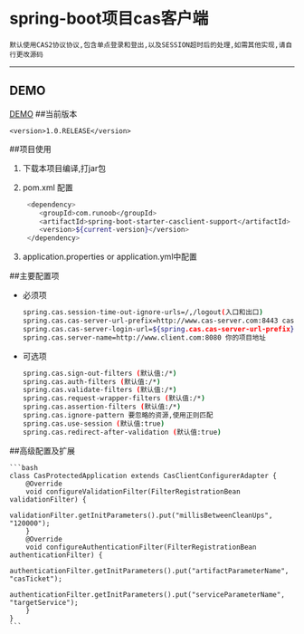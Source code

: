 # spring-boot项目cas客户端
    
    默认使用CAS2协议协议,包含单点登录和登出,以及SESSION超时后的处理,如需其他实现,请自行更改源码
---
## DEMO
[DEMO](https://github.com/zhaoxiufei/runoob/tree/master/runoob-cas)
##当前版本

    <version>1.0.RELEASE</version>


##项目使用

1. 下载本项目编译,打jar包
1. pom.xml 配置 

    ```bash
     <dependency>
        <groupId>com.runoob</groupId>
        <artifactId>spring-boot-starter-casclient-support</artifactId>
        <version>${current-version}</version>
     </dependency>
    ```
1. application.properties or application.yml中配置

##主要配置项

- 必须项
     
     ```bash
     spring.cas.session-time-out-ignore-urls=/,/logout(入口和出口)
     spring.cas.cas-server-url-prefix=http://www.cas-server.com:8443 cas认证服务器地址
     spring.cas.cas-server-login-url=${spring.cas.cas-server-url-prefix}/login 登录认证服务器地址
     spring.cas.server-name=http://www.client.com:8080 你的项目地址
     ```
- 可选项

    ```bash
    spring.cas.sign-out-filters (默认值:/*)
    spring.cas.auth-filters (默认值:/*)
    spring.cas.validate-filters (默认值:/*)
    spring.cas.request-wrapper-filters (默认值:/*)
    spring.cas.assertion-filters (默认值:/*)
    spring.cas.ignore-pattern 要忽略的资源,使用正则匹配
    spring.cas.use-session (默认值:true)
    spring.cas.redirect-after-validation (默认值:true)
    ```
##高级配置及扩展

    ```bash
    class CasProtectedApplication extends CasClientConfigurerAdapter { 
        @Override
        void configureValidationFilter(FilterRegistrationBean validationFilter) {           
            validationFilter.getInitParameters().put("millisBetweenCleanUps", "120000");
        }        
        @Override
        void configureAuthenticationFilter(FilterRegistrationBean authenticationFilter) {
            authenticationFilter.getInitParameters().put("artifactParameterName", "casTicket");
            authenticationFilter.getInitParameters().put("serviceParameterName", "targetService");
        }   
    }
    ```
    
 